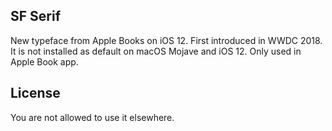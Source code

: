 ## SF Serif
New typeface from Apple Books on iOS 12. First introduced in WWDC 2018.  
It is not installed as default on macOS Mojave and iOS 12. Only used in Apple Book app.

## License
You are not allowed to use it elsewhere.

